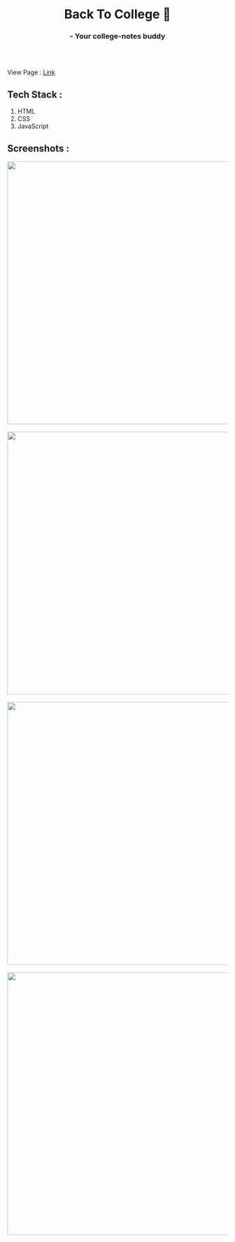 <h1 align="center">Back To College 🎒</h1>
<h3 align="center"> - Your college-notes buddy</h3>

<br>
<br>

View Page : [Link](https://somyaranjansahu.github.io/College-Notes-Website/)

<h2>Tech Stack :</h2>
<ol>
  <li>HTML</li>
  <li>CSS</li>
  <li>JavaScript</li>
</ol>

<h2>Screenshots :</h2>
<p align="center">
<img src="https://i.postimg.cc/B6qCkN9F/login.png" width="600px"/> 
<br>
<br>
<img src="https://i.postimg.cc/bJ3RhbpB/semesters.png" width="600px"/> 
<br>
<br>
<img src="https://i.postimg.cc/Pqb4S9ch/subjects.png" width="600px"/> 
<br>
<br>
<img src="https://i.postimg.cc/mrWjNBm8/Back-to-college.png" width="600px"/> 
</p>
